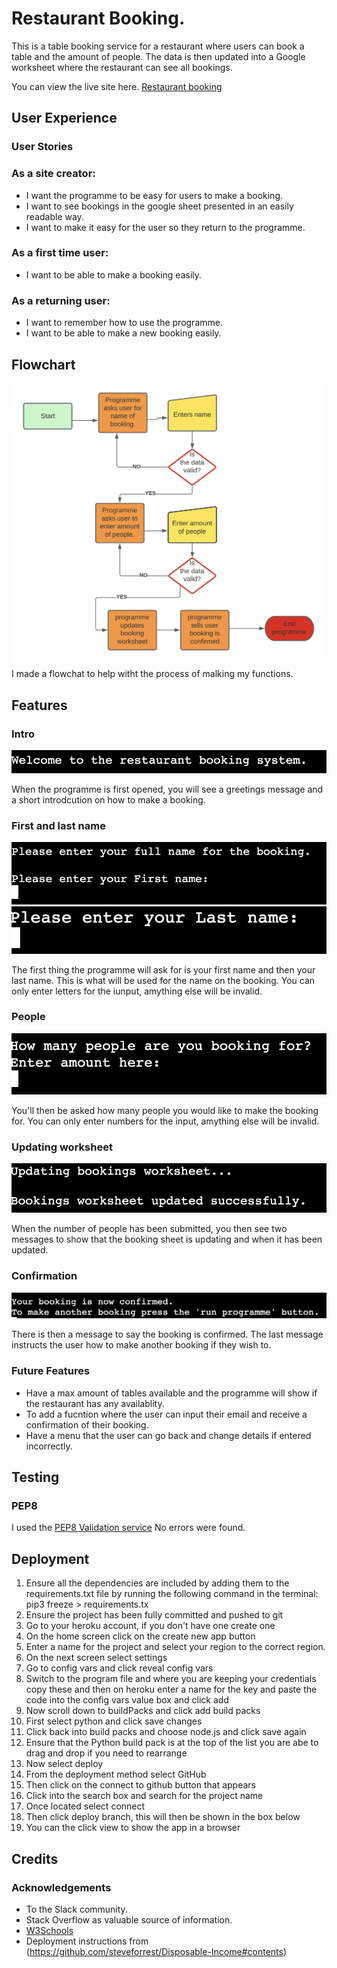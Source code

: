 # Restaurant Booking.
This is a table booking service for a restaurant where users can book a table and the amount of people. The data is then updated into a Google worksheet where the restaurant can see all bookings.

You can view the live site here. [Restaurant booking]()

## User Experience

### User Stories

### As a site creator:
- I want the programme to be easy for users to make a booking.
- I want to see bookings in the google sheet presented in an easily readable way.
- I want to make it easy for the user so they return to the programme.

### As a first time user:
- I want to be able to make a booking easily.

### As a returning user:
- I want to remember how to use the programme. 
- I want to be able to make a new booking easily.

## Flowchart 
![Image](assets/images/screenshots/flowchart.png?raw=true)
I made a flowchat to help witht the process of malking my functions. 

## Features

### Intro
![Image](assets/images/screenshots/intro.png?raw=true)

When the programme is first opened, you will see a greetings message and a short introdcution on how to make a booking.

### First and last name
![Image](assets/images/screenshots/first-name.png?raw=true)
![Image](assets/images/screenshots/last-name.png?raw=true)

The first thing the programme will ask for is your first name and then your last name. This is what will be used for the name on the booking. You can only enter letters for the iunput, amything else will be invalid.

### People
![Image](assets/images/screenshots/number-of-people.png?raw=true) 

You'll then be asked how many people you would like to make the booking for. You can only enter numbers for the input, amything else will be invalid.

### Updating worksheet
![Image](assets/images/screenshots/updating-worksheet.png??raw=true)

When the number of people has been submitted, you then see two messages to show that the booking sheet is updating and when it has been updated.

### Confirmation  
![Image](assets/images/screenshots/confirmation.png??raw=true) 

There is then a message to say the booking is confirmed.
The last message instructs the user how to make another booking if they wish to.

### Future Features
- Have a max amount of tables available and the programme will show if the restaurant has any availablity.
- To add a fucntion where the user can input their email and receive a confirmation of their booking. 
- Have a menu that the user can go back and change details if entered incorrectly.

## Testing 

### PEP8
I used the [PEP8 Validation service](http://pep8online.com/)
No errors were found. 

## Deployment 

1. Ensure all the dependencies are included by adding them to the requirements.txt file by running the following command in the terminal: pip3 freeze > requirements.tx
2. Ensure the project has been fully committed and pushed to git 
3. Go to your heroku account, if you don't have one create one
4. On the home screen click on the create new app button
5. Enter a name for the project and select your region to the correct region.
6. On the next screen select settings
7. Go to config vars and click reveal config vars
8. Switch to the program file and where you are keeping your credentials copy these and then on heroku enter a name for the key and paste the code into the config vars value box and click add
9. Now scroll down to buildPacks and click add build packs
10. First select python and click save changes
11. Click back into build packs and choose node.js and click save again
12. Ensure that the Python  build pack is at the top of the list you are abe to drag and drop if you need to rearrange
13. Now select deploy
14. From the deployment method select GitHub
15. Then click on the connect to github button that appears
16. Click into the search box and search for the project name
16. Once located select connect
17. Then click deploy branch, this will then be shown in the box below
18. You can the click view to show the app in a browser

## Credits 

### Acknowledgements 
- To the Slack community.
- Stack Overflow as valuable source of information.
- [W3Schools](https://www.w3schools.com/) 
- Deployment instructions from (https://github.com/steveforrest/Disposable-Income#contents)